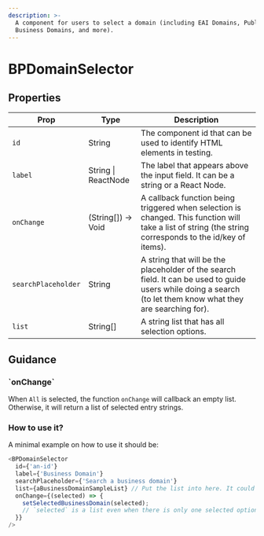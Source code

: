 ```yaml
---
description: >-
  A component for users to select a domain (including EAI Domains, Publishing
  Business Domains, and more).
---
```


# BPDomainSelector

## Properties

| Prop                | Type                | Description                                                                                                                                                   |
| ------------------- | ------------------- | ------------------------------------------------------------------------------------------------------------------------------------------------------------- |
| `id`                | String              | The component id that can be used to identify HTML elements in testing.                                                                                       |
| `label`             | String \| ReactNode | The label that appears above the input field. It can be a string or a React Node.                                                                             |
| `onChange`          | (String\[]) -> Void | A callback function being triggered when selection is changed. This function will take a list of string (the string corresponds to the id/key of items).      |
| `searchPlaceholder` | String              | A string that will be the placeholder of the search field. It can be used to guide users while doing a search (to let them know what they are searching for). |
| `list`              | String\[]           | A string list that has all selection options.                                                                                                                 |

## Guidance

### \`onChange\`

When `All` is selected, the function `onChange` will callback an empty list. Otherwise, it will return a list of selected entry strings.

### How to use it?

A minimal example on how to use it should be:

```javascript
<BPDomainSelector
  id={'an-id'}
  label={'Business Domain'}
  searchPlaceholder={'Search a business domain'}
  list={aBusinessDomainSampleList} // Put the list into here. It could be a state.
  onChange={(selected) => {
    setSelectedBusinessDomain(selected);
    // `selected` is a list even when there is only one selected option.
  }}
/>
```

